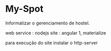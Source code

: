 # My-Spot
Informatizar o gerenciamento de hostel.

web service : nodejs
site : angular 1, materialize

para execução do site instalar o http-server
